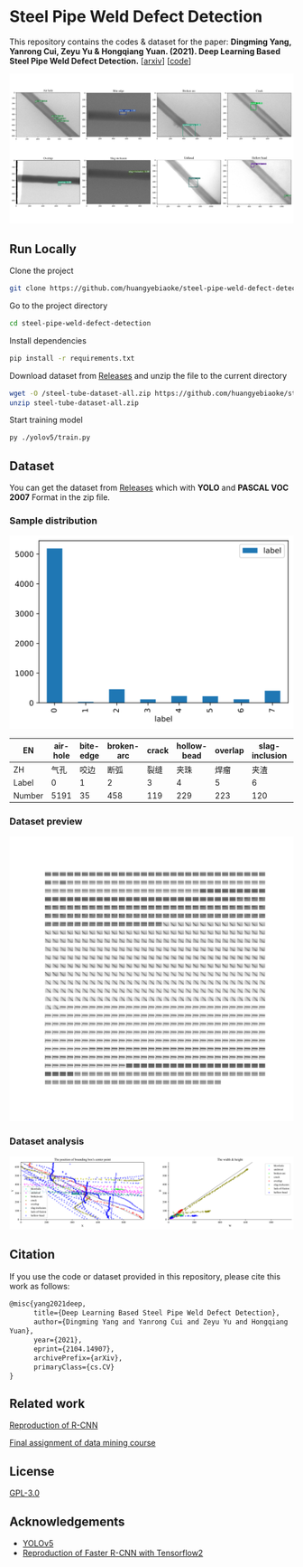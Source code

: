 # Steel Pipe Weld Defect Detection

This repository contains the codes & dataset for the paper:
**Dingming Yang, Yanrong Cui, Zeyu Yu & Hongqiang Yuan. (2021). Deep Learning Based Steel Pipe Weld Defect Detection.** [[arxiv](https://arxiv.org/abs/2104.14907)] [[code](https://github.com/huangyebiaoke/steel-pipe-weld-defect-detection)]

![result](./steel-tube-dataset-processing-and-analysis/result.svg)


## Run Locally

Clone the project

```bash
git clone https://github.com/huangyebiaoke/steel-pipe-weld-defect-detection
```

Go to the project directory

```bash
cd steel-pipe-weld-defect-detection
```

Install dependencies

```bash
pip install -r requirements.txt
```

Download dataset from [Releases](https://github.com/huangyebiaoke/steel-pipe-weld-defect-detection/archive/refs/tags/1.0.zip) and unzip the file to the current directory

```bash
wget -O /steel-tube-dataset-all.zip https://github.com/huangyebiaoke/steel-pipe-weld-defect-detection/archive/refs/tags/1.0.zip
unzip steel-tube-dataset-all.zip
```

Start  training model
```bash
py ./yolov5/train.py
```


## Dataset

You can get the dataset from [Releases](https://github.com/huangyebiaoke/steel-pipe-weld-defect-detection/archive/refs/tags/1.0.zip) which with **YOLO** and **PASCAL VOC 2007** Format in the zip file.

### Sample distribution

![sample-distribution](https://raw.githubusercontent.com/huangyebiaoke/data-mining-course/main/final-assignment/report/images/sample-distribution.svg)

| EN     | air-hole | bite-edge | broken-arc | crack | hollow-bead | overlap | slag-inclusion | unfused |
| ------ | -------- | --------- | ---------- | ----- | ----------- | ------- | -------------- | ------- |
| ZH     | 气孔     | 咬边      | 断弧       | 裂缝  | 夹珠        | 焊瘤    | 夹渣           | 未融合  |
| Label  | 0        | 1         | 2          | 3     | 4           | 5       | 6              | 7       |
| Number | 5191     | 35        | 458        | 119   | 229         | 223     | 120            | 408     |

### Dataset preview

![samples-data-show](./steel-tube-dataset-processing-and-analysis/samples-data-show.svg)

### Dataset analysis

![sample-data-analysis-v3-en](./steel-tube-dataset-processing-and-analysis/sample-data-analysis-v3-en.svg)


## Citation

If you use the code or dataset provided in this repository, please cite this work as follows:
```
@misc{yang2021deep,
      title={Deep Learning Based Steel Pipe Weld Defect Detection}, 
      author={Dingming Yang and Yanrong Cui and Zeyu Yu and Hongqiang Yuan},
      year={2021},
      eprint={2104.14907},
      archivePrefix={arXiv},
      primaryClass={cs.CV}
}
```


## Related work

[Reproduction of R-CNN](https://github.com/huangyebiaoke/R-CNN)

[Final assignment of data mining course](https://github.com/huangyebiaoke/data-mining-course/tree/main/final-assignment)


## License

[GPL-3.0](https://choosealicense.com/licenses/gpl-3.0/)


## Acknowledgements

 - [YOLOv5](https://github.com/ultralytics/yolov5)
 - [Reproduction of Faster R-CNN with Tensorflow2](https://github.com/bubbliiiing/faster-rcnn-tf2)